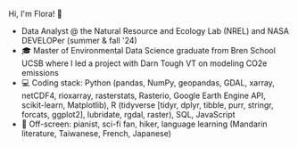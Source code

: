 Hi, I'm Flora! 🌿

- Data Analyst @ the Natural Resource and Ecology Lab (NREL) and NASA DEVELOPer (summer & fall '24) 
- 🎓 Master of Environmental Data Science graduate from Bren School UCSB where I led a project with Darn Tough VT on modeling CO2e emissions
- 💻 Coding stack: Python (pandas, NumPy, geopandas, GDAL, xarray, netCDF4, rioxarray, rasterstats, Rasterio, Google Earth Engine API, scikit-learn, Matplotlib),
R (tidyverse [tidyr, dplyr, tibble, purr, stringr, forcats, ggplot2], lubridate, rgdal, raster), SQL, JavaScript
- 🎹 Off-screen: pianist, sci-fi fan, hiker, language learning (Mandarin literature, Taiwanese, French, Japanese)
  


